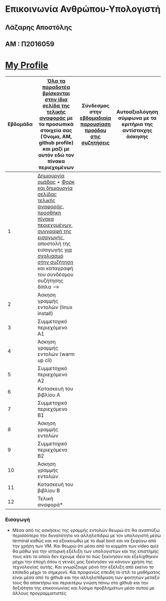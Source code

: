 # Επικοινωνία Ανθρώπου-Υπολογιστή

## Λάζαρης Αποστόλης
## ΑΜ : Π2016059
# [My Profile](https://github.com/ApoLaz)

| Εβδομάδα | [Όλα τα παραδοτέα βρίσκονται στην ίδια σελίδα της τελικής αναφοράς](https://courses-ionio.github.io/help/deliverables/) με τα προσωπικά στοιχεία σας (Όνομα, ΑΜ, github profile) και μαζί με αυτόν εδώ τον πίνακα περιεχομένων | Σύνδεσμος στην [εβδομαδιαία παρουσίαση προόδου στις συζητήσεις](https://github.com/courses-ionio/help/discussions/categories/show-and-tell) | Αυτοαξιολόγηση σύμφωνα με τα κριτήρια της αντίστοιχης άσκησης |
| --- | --- | --- | --- |
| 1 |  [Δημιουργία ομάδας](https://github.com/courses-ionio/hci/discussions/1794) + [Φορκ και δημιουργία σελίδας τελικής αναφοράς](https://courses-ionio.github.io/help/guide/), [προσθήκη πίνακα περιεχομένων](https://raw.githubusercontent.com/courses-ionio/hci/master/README.md), [συγγραφή της εισαγωγής](https://courses-ionio.github.io/help/intro/), αποστολή της εισαγωγής [για σχολιασμό στην συζήτηση](https://github.com/courses-ionio/help/discussions/categories/show-and-tell) και καταγραφή του συνδέσμου συζήτησης δίπλα --> | | |
| 2 | Άσκηση γραμμής εντολών (linux install) | | |
| 3 | Συμμετοχικό περιεχόμενο A1 | | |
| 4 | Άσκηση γραμμής εντολών (warm up cli) | | |
| 5 | Συμμετοχικό περιεχόμενο A2 | | |
| 6 | Κατασκευή του βιβλίου Α | | |
| 7 | Συμμετοχικό περιεχόμενο B1 | | |
| 8 | Άσκηση γραμμής εντολών | | |
| 9 | Συμμετοχικό περιεχόμενο B2 | | |
| 10 | Άσκηση γραμμής εντολών | | |
| 11 | Κατασκευή του βιβλίου Β | | |
| 12 | Τελική αναφορά* | | |

### Εισαγωγή
* Μέσα από τις ασκήσεις της γραμμής εντολών θεωρώ ότι θα αναπτύξω περισσότερο την δυνατότητα να αλληλεπιδρώ με τον υπολογιστή μέσω terminal καθώς και να εξοικειωθώ με το dual boot και να ξεφύγω από την χρήση των VM. Και θεωρώ ότι μέσα από το κομμάτι των video quiz θα μάθω για την ιστορική εξέλιξη των υπολογιστών και της επιστήμης τους κάτι το οποίο δεν έχουμε ιδέα το πώς ξεκίνησαν και εξελίχθηκαν μέχρι την εποχή όπου η γενιές μας ξεκίνησαν να κάνουν χρήση της τεχνολογίας αυτής. Και γνωρίζουμε μόνο την εξέλιξη από εκείνο το επίπεδο μέχρι το σημερινό. Και προφανώς επειδή το στιλ το μαθήματος είναι μέσα από το github και την αλληλεπίδραση των φοιτητών μεταξύ τους θα αποκτήσω και περαιτέρω γνώση πάνω στο github και την δεξιότητα της επικοινωνίας και λύσιμο προβλημάτων μέσο αυτού με άλλους προγραμματιστές

